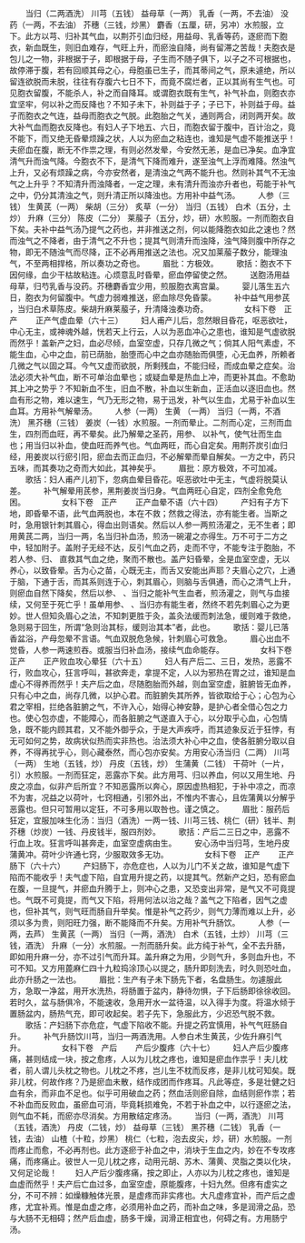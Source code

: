 <!-- { "loadSidebar": true } -->
　　当归（二两酒洗） 川芎（五钱） 益母草（一两） 乳香（一两，不去油） 没药（一两，不去油） 芥穗（三钱，炒黑） 麝香（五厘，研，另冲）水煎服，立下。此方以芎、归补其气血，以荆芥引血归经，用益母、乳香等药，逐瘀而下胞衣，新血既生，则旧血难存，气旺上升，而瘀浊自降，尚有留滞之苦哉！夫胞衣是包儿之一物，非根据于子，即根据于母，子生而不随子俱下，以子之不可根据也，故停滞于腹，若有回顺其母之心，母胞虽已生子，而其蒂间之气，原未遽绝，所以留连欲脱而未脱，往往有存腹六七日不下，而竟不腐烂者，正以其尚有生气也。可见胞衣留腹，不能杀人，补之而自降耳。或谓胞衣既有生气，补气补血，则胞衣亦宜坚牢，何以补之而反降也？不知子未下，补则益于子；子已下，补则益于母。益子而胞衣之气连，益母而胞衣之气脱。此胞胎之气关，通则两合，闭则两开矣。故大补气血而胞衣反降也。有妇人子下地五、六日，而胞衣留于腹中，百计治之，竟不能下，而又绝无昏晕烦躁之状，人以为瘀血之粘连也，谁知是气虚不能推送乎！夫瘀血在腹，断无不作祟之理，有则必然发晕，今安然无恙，是血已净矣。血净宜清气升而浊气降。今胞衣不下，是清气下降而难升，遂至浊气上浮而难降。然浊气上升，又必有烦躁之病，今亦安然者，是清浊之气两不能升也。然则补其气不无浊气之上升乎？不知清升而浊降者，一定之理，未有清升而浊亦升者也，苟能于补气之中，仍分其清浊之气，则升清正所以降浊也。方用补中益气汤。
　　人参（三钱） 生黄芪（一两） 柴胡（三分） 炙草（一分） 当归（五钱） 白术（五分，土炒） 升麻（三分） 陈皮（二分） 莱菔子（五分，炒，研）水煎服。一剂而胞衣自下矣。夫补中益气汤乃提气之药也，并非推送之剂，何以能降胞衣如此之速也？然而浊气之不降者，由于清气之不升也；提其气则清升而浊降，浊气降则腹中所存之物，即无不随浊气而尽降，正不必再用推送之法也。况又加莱菔子数分，能理浊气，不至两相捍格，所以奏功之奇也。 
　　眉批：方极效。 
　　歌括：胞衣不下因何缘，血少干枯故粘连。心烦意乱时昏晕，瘀血停留使之然。 
　　送胞汤用益母草，归芍乳香与没药。芥穗麝香宜少用，煎服胞衣离宫巢。 
　　婴儿落生五六日，胞衣为何留腹中。气虚力弱难推送，瘀血除尽免昏蒙。 
　　补中益气用参芪 ，当归白术草陈皮。柴胡升麻莱菔子，升清降浊奏功奇。 
　　
　　女科下卷　正产
　　正产气虚血晕（六十三）
　　妇人甫产儿后，忽然眼目昏花，呕恶欲吐，中心无主，或神魂外越，恍若天上行云，人以为恶血冲心之患也，谁知是气虚欲脱而然乎！盖新产之妇，血必尽倾，血室空虚，只存几微之气；倘其人阳气素虚，不能生血，心中之血，前已荫胎，胎堕而心中之血亦随胎而俱堕，心无血养，所赖者几微之气以固之耳。今气又虚而欲脱，所剩残血，不能归经，而成血晕之症矣。治法必须大补气血，断不可单治血晕也；或疑血晕是热血上冲，而更补其血。不愈助其上冲之势乎？不知新血不生，旧血不散，补血以生新血，正活血以逐旧血也。然血有形之物，难以速生，气乃无形之物，易于迅发，补气以生血，尤易于补血以生血耳。方用补气解晕汤。
　　人参（一两） 生黄 （一两） 当归（一两，不酒洗） 黑芥穗（三钱） 姜炭（一钱）水煎服。一剂而晕止。二剂而心定，三剂而血生，四剂而血旺，再不晕矣。此乃解晕之圣药，用参、 以补气，使气壮而生血也；用当归以补血，使血旺而养气也。气血两旺，而心自定矣。用荆芥炭引血归经，用姜炭以行瘀引阳，瘀血去而正血归，不必解晕而晕自解矣。一方之中，药只五味，而其奏功之奇而大如此，其神矣乎。 
　　眉批：原方极效，不可加减。 
　　歌括：妇人甫产儿初下，忽病血晕目昏花。呕恶欲吐中无主，气虚将脱莫认差。 
　　补气解晕用芪参，黑荆姜炭当归身。气血两旺心自定，四剂全愈免危困。 
　　
　　女科下卷　正产
　　正产血晕不语（六十四）
　　产妇有子方下地，即昏晕不语，此气血两脱也，本在不救；然救之得法，亦有能生者。当斯之时，急用银针刺其眉心，得血出则语矣。然后以人参一两煎汤灌之，无不生者；即用黄芪二两，当归一两，名当归补血汤，煎汤一碗灌之亦得生。万不可于二方之中，轻加附子。盖附子无经不达，反引气血之药，走而不守，不能专注于胞胎，不若人参、归、 直救其气血之绝，聚而不散也。盖产妇昏晕，全是血室空虚，无以养心，以致昏晕。舌为心之苗，心既无主，而舌又安能出声耶？夫眉心之穴，上通于脑，下通于舌，而其系则连于心，刺其眉心，则脑与舌俱通，而心之清气上升，则瘀血自然下降矣，然后以参、 、当归之能补气生血者，煎汤灌之，则气与血接续，又何至于死亡乎！虽单用参、 、当归亦有能生者，然终不若先刺眉心之为更妙。世人但知灸眉心之法，不知刺更胜于灸，盖灸法缓而刺法急，缓则难于救绝，急则易于回生，所谓“急则治其标，缓则治其本”者，此也。 
　　歌括：婴儿已落香盆浴，产母忽晕不言语。气血双脱危急候，针刺眉心可救急。 
　　眉心出血不觉昏，人参一两速煎吞。或服当归补血汤，接续气血命能存。 
　　
　　女科下卷　正产
　　正产败血攻心晕狂（六十五）
　　妇人有产后二、三日，发热，恶露不行，败血攻心，狂言呼叫，甚欲奔走，拿提不定，人以为邪热在胃之过，谁知是血虚心不得养而然乎！夫产后之血，尽随胞胎而外越，则血室空虚，脏腑皆无血养，只有心中之血，尚存几微，以护心君。而脏腑失其所养，皆欲取给于心；心包为心君之宰相，拦绝各脏腑之气，不许入心，始得心神安静，是护心者全借心包之力也。使心包亦虚，不能障心，而各脏腑之气遂直入于心，以分取乎心血，心包情急，既不能内顾其君，又不能外御乎众，于是大声疾呼，而其迹象反近于狂悖，有无可如何之势，故病状似热而实非热也。治法须大补心中之血，使各脏腑分取以自养，不得再扰乎心，则心藏泰然，而心包亦安矣。方用安心汤当归（二两） 川芎（一两） 生地（五钱，炒） 丹皮（五钱，炒） 生蒲黄（二钱） 干荷叶（一片，引）水煎服。一剂而狂定，恶露亦下矣。此方用芎、归以养血，何以又用生地、丹皮之凉血，似非产后所宜？不知恶露所以奔心，原因虚热相犯，于补中凉之，而凉不为害，况益之以荷叶，七窍相通，引邪外出，不惟内不害心，且佐蒲黄以分解乎恶露也。但只可暂用以定狂，不可多用以取咎也。谨之慎之。 
　　眉批：服药后狂定，宜服加味生化汤：当归（酒洗）一两一钱、川芎三钱、桃仁（研）钱半、荆芥穗（炒炭）一钱、丹皮钱半，服四剂妙。 
　　歌括：产后二三日之中，恶露不行血上攻。狂言呼叫甚奔走，血室空虚病由生。 
　　安心汤中当归芎，生地丹皮蒲黄冲。荷叶少许通七窍，少服取效多无功。 
　　
　　女科下卷　正产
　　正产肠下（六十六）
　　产妇肠下，亦危症也，人以为儿门不关之故，谁知是气虚下陷而不能收乎！夫气虚下陷，自宜用升提之药，以提其气。然新产之妇，恐有瘀血在腹，一旦提气，并瘀血升腾于上，则冲心之患，又恐变出非常，是气又不可竟提也。气既不可竟提，而气又下陷，将用何法以治之哉？盖气之下陷者，因气之虚也，但补其气，则气旺而肠自升举矣。惟是补气之药少，则气力薄而难以上升，必须以多为贵，则阳旺力强，断不能降而不升矣。方用补气升肠饮。
　　人参（一两，去芦） 生黄芪（一两） 当归（一两，酒洗） 白术（五钱，土炒） 川芎（三钱，酒洗） 升麻（一分）水煎服。一剂而肠升矣。此方纯于补气，全不去升肠，即如用升麻一分，亦不过引气而升耳。盖升麻之为用，少则气升，多则血升也，不可不知。又方用蓖麻仁四十九粒捣涂顶心以提之，肠升即刻洗去，时久则恐吐血，此亦升肠之一法也。 
　　眉批：生产有子未下肠先下者，名盘肠生。勿遽服此方，急取一净盆，用开水洗热，将肠置于盆内，静待勿惧，子下后肠即徐徐收回。若时久，盆与肠俱冷，不能速收，急用开水一盆待温，以入得手为度。将温水倾于置肠盆内，肠热气充，即可收起矣。若子先下，急服此方，少迟恐气脱不救。 
　　歌括：产妇肠下亦危症，气虚下陷收不能。升提之药宜慎用，补气气旺肠自升。 
　　补气升肠饮川芎，当归一两酒洗用。人参白术生黄芪，少佐升麻引气升。 
　　
　　女科下卷　产后
　　产后少腹疼（六十七）
　　妇人产后少腹疼痛，甚则结成一块，按之愈疼，人以为儿枕之疼也，谁知是瘀血作祟乎！夫儿枕者，前人谓儿头枕之物也。儿枕之不疼，岂儿生不枕而反疼，是非儿枕可知矣。既非儿枕，何故作疼？乃是瘀血未散，结作成团而作疼耳。凡此等症，多是壮健之妇血有余，而非血不足也。似乎可用破血之药；然血活则瘀自除，血结则瘀作祟；若不补血而反败血，虽瘀血可消，毕竟耗损难免，不若于补血之中，以行逐瘀之法，则气血不耗，而瘀亦尽消矣。方用散结定疼汤。
　　当归（一两，酒洗） 川芎（五钱，酒洗） 丹皮（二钱，炒） 益母草（三钱） 黑芥穗（二钱） 乳香（一钱，去油） 山楂（十粒，炒黑） 桃仁（七粒，泡去皮尖，炒，研）水煎服。一剂而疼止而愈，不必再剂也。此方逐瘀于补血之中，消块于生血之内，妙在不专攻疼痛，而疼痛止。彼世人一见儿枕之疼，动用元胡、苏木、蒲黄、灵脂之类以化块，又何足论哉！ 
　　妇人产后少腹疼痛，按之即止，人亦以为儿枕之疼也，谁知是血虚而然乎！夫产后亡血过多，血室空虚，原能腹疼，十妇九然。但疼有虚实之分，不可不辨：如燥糠触体光景，是虚疼而非实疼也。大凡虚疼宜补，而产后之虚疼，尤宜补焉。惟是血虚之疼，必须用补血之药，而补血之味，多是润滑之品，恐与大肠不无相碍；然产后血虚，肠多干燥，润滑正相宜也，何碍之有。方用肠宁汤。
